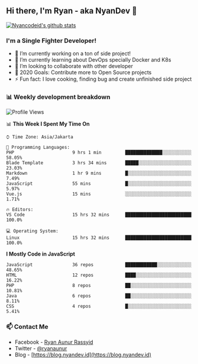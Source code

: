 ## Hi there, I'm Ryan - aka NyanDev 👋

[![Nyancodeid's github stats](https://github-readme-stats.vercel.app/api?username=nyancodeid)](https://github.com/nyancodeid/nyancodeid)

### I'm a Single Fighter Developer!
- 🔭 I’m currently working on a ton of side project!
- 🌱 I’m currently learning about DevOps specially Docker and K8s
- 👯 I’m looking to collaborate with other developer
- 🥅 2020 Goals: Contribute more to Open Source projects
- ⚡ Fun fact: I love cooking, finding bug and create unfinished side project 

### 📊 Weekly development breakdown

<!--START_SECTION:waka-->
![Profile Views](http://img.shields.io/badge/Profile%20Views-1-blue)

📊 **This Week I Spent My Time On** 

```text
⌚︎ Time Zone: Asia/Jakarta

💬 Programming Languages: 
PHP                      9 hrs 1 min         ██████████████░░░░░░░░░░░   58.05% 
Blade Template           3 hrs 34 mins       █████░░░░░░░░░░░░░░░░░░░░   23.03% 
Markdown                 1 hr 9 mins         █░░░░░░░░░░░░░░░░░░░░░░░░   7.49% 
JavaScript               55 mins             █░░░░░░░░░░░░░░░░░░░░░░░░   5.97% 
Vue.js                   15 mins             ░░░░░░░░░░░░░░░░░░░░░░░░░   1.71%

🔥 Editors: 
VS Code                  15 hrs 32 mins      █████████████████████████   100.0%

💻 Operating System: 
Linux                    15 hrs 32 mins      █████████████████████████   100.0%

```

**I Mostly Code in JavaScript** 

```text
JavaScript               36 repos            ████████████░░░░░░░░░░░░░   48.65% 
HTML                     12 repos            ████░░░░░░░░░░░░░░░░░░░░░   16.22% 
PHP                      8 repos             ██░░░░░░░░░░░░░░░░░░░░░░░   10.81% 
Java                     6 repos             ██░░░░░░░░░░░░░░░░░░░░░░░   8.11% 
CSS                      4 repos             █░░░░░░░░░░░░░░░░░░░░░░░░   5.41%

```



<!--END_SECTION:waka-->

### 📫 Contact Me
- Facebook - [Ryan Aunur Rassyid](https://facebook.com/ryan.hac)
- Twitter - [@ryanaunur](https://twitter.com/ryanaunur)
- Blog - [https://blog.nyandev.id](https://blog.nyandev.id)

